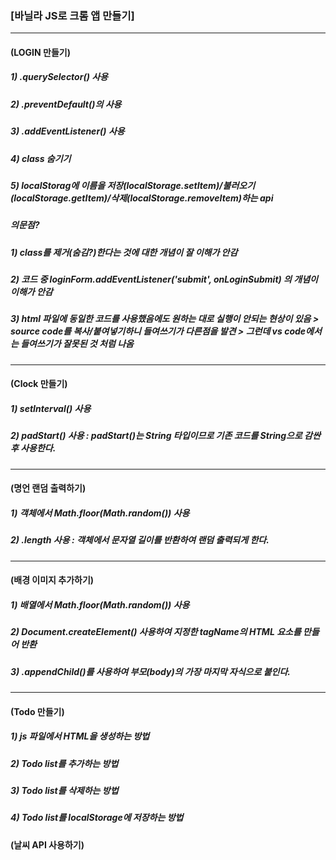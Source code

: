### [바닐라 JS로 크롬 앱 만들기]
---
#### (LOGIN 만들기)
##### 1) .querySelector() 사용
##### 2) .preventDefault()의 사용
##### 3) .addEventListener() 사용
##### 4) class 숨기기
##### 5) localStorag에 이름을 저장(localStorage.setItem)/불러오기(localStorage.getItem)/삭제(localStorage.removeItem)하는 api
  
##### 의문점?
##### 1) class를 제거(숨김?)한다는 것에 대한 개념이 잘 이해가 안감
##### 2) 코드 중 loginForm.addEventListener('submit', onLoginSubmit) 의 개념이 이해가 안감
##### 3) html 파일에 동일한 코드를 사용했음에도 원하는 대로 실행이 안되는 현상이 있음 > source code를 복사/붙여넣기하니 들여쓰기가 다른점을 발견 > 그런데 vs code에서는 들여쓰기가 잘못된 것 처럼 나옴
---
#### (Clock 만들기)
##### 1) setInterval() 사용
##### 2) padStart() 사용 : padStart()는 String 타입이므로 기존 코드를 String으로 감싼 후 사용한다.
---
#### (명언 랜덤 출력하기)
##### 1) 객체에서 Math.floor(Math.random()) 사용
##### 2) .length 사용 : 객체에서 문자열 길이를 반환하여 랜덤 출력되게 한다.
---
#### (배경 이미지 추가하기)
##### 1) 배열에서 Math.floor(Math.random()) 사용
##### 2) Document.createElement() 사용하여 지정한 tagName의 HTML 요소를 만들어 반환
##### 3) .appendChild()를 사용하여 부모(body)의 가장 마지막 자식으로 붙인다.
---
#### (Todo 만들기)
##### 1) js 파일에서 HTML을 생성하는 방법
##### 2) Todo list를 추가하는 방법
##### 3) Todo list를 삭제하는 방법
##### 4) Todo list를 localStorage에 저장하는 방법

#### (날씨 API 사용하기)

